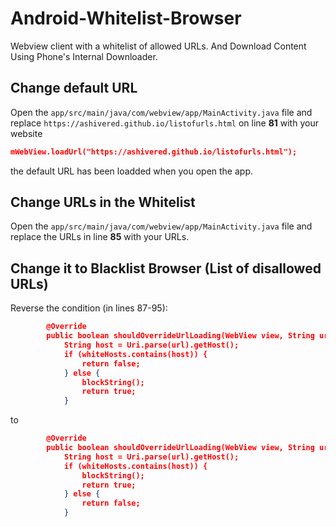 # Android-Whitelist-Browser
Webview client with a whitelist of allowed URLs.
And Download Content Using Phone's Internal Downloader.

## Change default URL 
Open the ```app/src/main/java/com/webview/app/MainActivity.java``` file and replace `https://ashivered.github.io/listofurls.html` on line **81** with your website
```json
mWebView.loadUrl("https://ashivered.github.io/listofurls.html");
```


the default URL has been loadded when you open the app.

## Change URLs in the Whitelist
Open the ```app/src/main/java/com/webview/app/MainActivity.java``` file and replace the URLs in line **85** with your URLs.

## Change it to Blacklist Browser (List of disallowed URLs)
Reverse the condition (in lines 87-95):
```json
        @Override
        public boolean shouldOverrideUrlLoading(WebView view, String url) {
            String host = Uri.parse(url).getHost();
            if (whiteHosts.contains(host)) {
                return false;
            } else {
                blockString();
                return true;
            }
```
to

```json
        @Override
        public boolean shouldOverrideUrlLoading(WebView view, String url) {
            String host = Uri.parse(url).getHost();
            if (whiteHosts.contains(host)) {
                blockString();
                return true;
            } else {
                return false;
            }
```
